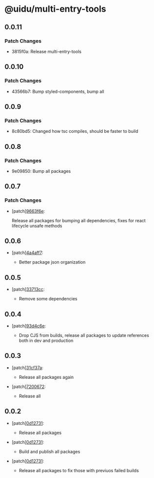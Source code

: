 # @uidu/multi-entry-tools

## 0.0.11

### Patch Changes

- 3815f0a: Release multi-entry-tools

## 0.0.10

### Patch Changes

- 43566b7: Bump styled-components, bump all

## 0.0.9

### Patch Changes

- 8c80bd5: Changed how tsc compiles, should be faster to build

## 0.0.8

### Patch Changes

- 9e09850: Bump all packages

## 0.0.7

### Patch Changes

- [patch][9663f6e](https://github.org/uidu-org/guidu/commits/9663f6e):

  Release all packages for bumping all dependencies, fixes for react lifecycle unsafe methods

## 0.0.6

- [patch][4a4aff7](https://github.org/uidu-org/guidu/commits/4a4aff7):

  - Better package json organization

## 0.0.5

- [patch][33713cc](https://github.org/uidu-org/guidu/commits/33713cc):

  - Remove some dependencies

## 0.0.4

- [patch][93d4c6e](https://github.org/uidu-org/guidu/commits/93d4c6e):

  - Drop CJS from builds, release all packages to update references both in dev and production

## 0.0.3

- [patch][31cf37a](https://github.org/uidu-org/guidu/commits/31cf37a):

  - Release all packages again

- [patch][7200672](https://github.org/uidu-org/guidu/commits/7200672):

  - Release all

## 0.0.2

- [patch][0d12731](https://github.org/uidu-org/guidu/commits/0d12731):

  - Release all packages

- [patch][0d12731](https://github.org/uidu-org/guidu/commits/0d12731):

  - Build and publish all packages

- [patch][0d12731](https://github.org/uidu-org/guidu/commits/0d12731):

  - Release all packages to fix those with previuos failed builds
